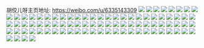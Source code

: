 胡佼儿呀主页地址: https://weibo.com/u/6335143309 
![](https://wx4.sinaimg.cn/mw2000/006UJCaNly1h907bib5n6j32io1w0kjl.jpg) 
![](https://wx4.sinaimg.cn/mw2000/006UJCaNly1h907bk3i8bj31w02ionpd.jpg) 
![](https://wx4.sinaimg.cn/mw2000/006UJCaNly1h8v3k6qgljj30u01uo168.jpg) 
![](https://wx4.sinaimg.cn/mw2000/006UJCaNly1h7vnsbmd56j32tb25kb29.jpg) 
![](https://wx4.sinaimg.cn/mw2000/006UJCaNly1h7vnscbpmrj32tc240hdt.jpg) 
![](https://wx4.sinaimg.cn/mw2000/006UJCaNly1h7vnsdhs37j32tc2404qp.jpg) 
![](https://wx4.sinaimg.cn/mw2000/006UJCaNly1h7vnseoji2j32tb25kb29.jpg) 
![](https://wx4.sinaimg.cn/mw2000/006UJCaNly1h7vnshkkfsj32tb25ke81.jpg) 
![](https://wx4.sinaimg.cn/mw2000/006UJCaNly1h7vnsgkr5nj32tb25k4qp.jpg) 
![](https://wx4.sinaimg.cn/mw2000/006UJCaNly1h7ir5ubk19j31jk2bcx6p.jpg) 
![](https://wx4.sinaimg.cn/mw2000/006UJCaNly1h7ir5uynwij315o1jk4l9.jpg) 
![](https://wx4.sinaimg.cn/mw2000/006UJCaNly1h6uryoed0vj32tc1wkqv7.jpg) 
![](https://wx4.sinaimg.cn/mw2000/006UJCaNly1h6ni8cmtn8j32402tc0ux.jpg) 
![](https://wx4.sinaimg.cn/mw2000/006UJCaNly1h6gryl7phrj30u01uodgr.jpg) 
![](https://wx4.sinaimg.cn/mw2000/006UJCaNly1h6gryli7h9j30u01uoagq.jpg) 
![](https://wx4.sinaimg.cn/mw2000/006UJCaNly1h5kcc6ajz5j32dc3k0kjn.jpg) 
![](https://wx4.sinaimg.cn/mw2000/006UJCaNly1h5kcc9b806j32dc3k0kjn.jpg) 
![](https://wx4.sinaimg.cn/mw2000/006UJCaNly1h5kccnt1knj33344mox6u.jpg) 
![](https://wx4.sinaimg.cn/mw2000/006UJCaNly1h5kccj7865j33344mox6u.jpg) 
![](https://wx4.sinaimg.cn/mw2000/006UJCaNly1h5kcccd80fj32dc3k0kjn.jpg) 
![](https://wx4.sinaimg.cn/mw2000/006UJCaNly1h5kccsblfej33344mo4qr.jpg) 
![](https://wx4.sinaimg.cn/mw2000/006UJCaNly1h5kcc1rtd5j33k02dcqv7.jpg) 
![](https://wx4.sinaimg.cn/mw2000/006UJCaNly1h5kccelhvbj33344mox6u.jpg) 
![](https://wx4.sinaimg.cn/mw2000/006UJCaNly1h5kccxm44qj33344mo7wm.jpg) 
![](https://wx4.sinaimg.cn/mw2000/006UJCaNly1h2rq3mq83lj335s35se83.jpg) 
![](https://wx4.sinaimg.cn/mw2000/006UJCaNly1h2rq3q3e3ej30yo35tb29.jpg) 
![](https://wx4.sinaimg.cn/mw2000/006UJCaNly1h2rq3v35soj322m35sx6q.jpg) 
![](https://wx4.sinaimg.cn/mw2000/006UJCaNly1h2rq3xqd79j31eb35shdt.jpg) 
![](https://wx4.sinaimg.cn/mw2000/006UJCaNly1h2rq3zlbptj32bq35s7wh.jpg) 
![](https://wx4.sinaimg.cn/mw2000/006UJCaNly1h2rq445bdij31kw35su0y.jpg) 
![](https://wx4.sinaimg.cn/mw2000/006UJCaNly1h2rq48o4w5j31je35s7wi.jpg) 
![](https://wx4.sinaimg.cn/mw2000/006UJCaNly1h2rq4ffaawj333c35snpf.jpg) 
![](https://wx4.sinaimg.cn/mw2000/006UJCaNly1h2rq4p2ejoj32jp35te83.jpg) 
![](https://wx4.sinaimg.cn/mw2000/006UJCaNly1h2f6120t39j31400u077b.jpg) 
![](https://wx4.sinaimg.cn/mw2000/006UJCaNly1h2evcyeyvej30q80d8te9.jpg) 
![](https://wx4.sinaimg.cn/mw2000/006UJCaNly1h2evd1ksq0j32282np1ky.jpg) 
![](https://wx4.sinaimg.cn/mw2000/006UJCaNly1h2evd36b86j31x71xjkjl.jpg) 
![](https://wx4.sinaimg.cn/mw2000/006UJCaNly1h2evd4bws2j324026onpd.jpg) 
![](https://wx4.sinaimg.cn/mw2000/006UJCaNly1h2evdlhbvyj30tn0lxdmb.jpg) 
![](https://wx4.sinaimg.cn/mw2000/006UJCaNly1h2evd7zh41j31v82eux6p.jpg) 
![](https://wx4.sinaimg.cn/mw2000/006UJCaNly1h2evd6salwj32tc240u0x.jpg) 
![](https://wx4.sinaimg.cn/mw2000/006UJCaNly1h2evczezzsj316p1xnu0x.jpg) 
![](https://wx4.sinaimg.cn/mw2000/006UJCaNly1h2evd8s4k3j32gn1mj7wi.jpg) 
![](https://wx4.sinaimg.cn/mw2000/006UJCaNly1h2evd9hw0xj31sl1jre81.jpg) 
![](https://wx4.sinaimg.cn/mw2000/006UJCaNly1h0yluien2gj316y0o9ti0.jpg) 
![](https://wx4.sinaimg.cn/mw2000/006UJCaNly1h0yluhujg3j31yz158x6p.jpg) 
![](https://wx4.sinaimg.cn/mw2000/006UJCaNly1h0yluixez4j30mj0wz47k.jpg) 
![](https://wx4.sinaimg.cn/mw2000/006UJCaNly1h0yly086s5j32tc240b2c.jpg) 
![](https://wx4.sinaimg.cn/mw2000/006UJCaNly1h0yluip7r7j30xz0fm105.jpg) 
![](https://wx4.sinaimg.cn/mw2000/006UJCaNly1h0yluj47a4j30m10s20vx.jpg) 
![](https://wx4.sinaimg.cn/mw2000/006UJCaNly1h0sst8jmbpj32tc2407wj.jpg) 
![](https://wx4.sinaimg.cn/mw2000/006UJCaNly1h0sstafq4zj32402tcu0y.jpg) 
![](https://wx4.sinaimg.cn/mw2000/006UJCaNly1h028euidnbj30q80oqjur.jpg) 
![](https://wx4.sinaimg.cn/mw2000/006UJCaNly1gztkbqcb42j32402iehdu.jpg) 
![](https://wx4.sinaimg.cn/mw2000/006UJCaNly1gztkbs8oomj32tc240u0z.jpg) 
![](https://wx4.sinaimg.cn/mw2000/006UJCaNly1gztkbqz74lj32401p8qv5.jpg) 
![](https://wx4.sinaimg.cn/mw2000/006UJCaNly1gztkbsow8nj30n00n043c.jpg) 
![](https://wx4.sinaimg.cn/mw2000/006UJCaNly1gzmbze3visj31402eo000.jpg) 
![](https://wx4.sinaimg.cn/mw2000/006UJCaNly1gz547pq6cvj30mn1b30xz.jpg) 
![](https://wx4.sinaimg.cn/mw2000/006UJCaNly1gz549m60bdj30a61brwhv.jpg) 
![](https://wx4.sinaimg.cn/mw2000/006UJCaNly1gz549a3fqxj30nu1brq8b.jpg) 
![](https://wx4.sinaimg.cn/mw2000/006UJCaNly1gysfj2dl8pj30q80wpn49.jpg) 
![](https://wx4.sinaimg.cn/mw2000/006UJCaNly1gysfj686oej30q80usq5y.jpg) 
![](https://wx4.sinaimg.cn/mw2000/006UJCaNly1gysfjc0kbtj30q80gh409.jpg) 
![](https://wx4.sinaimg.cn/mw2000/006UJCaNly1gwp3cpb7m9j30q80ja75g.jpg) 
![](https://wx4.sinaimg.cn/mw2000/006UJCaNly1gw5val5aowj32wl3404qq.jpg) 
![](https://wx4.sinaimg.cn/mw2000/006UJCaNly1gviptvvecnj60u01uoti802.jpg) 
![](https://wx4.sinaimg.cn/mw2000/006UJCaNly1gvipuw2qlpj61jk1jk1kx02.jpg) 
![](https://wx4.sinaimg.cn/mw2000/006UJCaNly1gveqz235gfj60qo0gqdge02.jpg) 
![](https://wx4.sinaimg.cn/mw2000/006UJCaNly1gtl60laei2j60u00wtdqk02.jpg) 
![](https://wx4.sinaimg.cn/mw2000/006UJCaNly1gtl60lj8jrj60u00ssq6402.jpg) 
![](https://wx4.sinaimg.cn/mw2000/006UJCaNly1gtl60lt34pj60tt14u12c02.jpg) 
![](https://wx4.sinaimg.cn/mw2000/006UJCaNly1gqyjfj85bkj32402tc4qs.jpg) 
![](https://wx4.sinaimg.cn/mw2000/006UJCaNly1gqyjh9m1p0j32tc240b2b.jpg) 
![](https://wx4.sinaimg.cn/mw2000/006UJCaNly1gqyjk591pyj32402tc4qs.jpg) 
![](https://wx4.sinaimg.cn/mw2000/006UJCaNly1gq6lvtvm1sj30g809maad.jpg) 
![](https://wx4.sinaimg.cn/mw2000/006UJCaNly1gq6lvu7bouj30gn0adt9c.jpg) 
![](https://wx4.sinaimg.cn/mw2000/006UJCaNly1gq6lvunwcxj30go0a5js5.jpg) 
![](https://wx4.sinaimg.cn/mw2000/006UJCaNly1gpilhf2yspj30qo0okwh1.jpg) 
![](https://wx4.sinaimg.cn/mw2000/006UJCaNly1gpilhv1jhfj30aa0aa74u.jpg) 
![](https://wx4.sinaimg.cn/mw2000/006UJCaNly1gpf2639hh5j30j60iogo7.jpg) 
![](https://wx4.sinaimg.cn/mw2000/006UJCaNly1gpccsnyb62j30qo070aah.jpg) 
![](https://wx4.sinaimg.cn/mw2000/006UJCaNly1gpccsr7ovtj30u016242n.jpg) 
![](https://wx4.sinaimg.cn/mw2000/006UJCaNly1gp8lwtwyhuj30qo1lqjto.jpg) 
![](https://wx4.sinaimg.cn/mw2000/006UJCaNly1gn08en8pdlj30tw1msds3.jpg) 
![](https://wx4.sinaimg.cn/mw2000/006UJCaNly1gl13cjsb6ij31400u0dlc.jpg) 
![](https://wx4.sinaimg.cn/mw2000/006UJCaNly1gl13ck4pcyj30jg0jggnb.jpg) 
